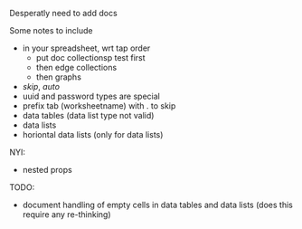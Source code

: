 Desperatly need to add docs

Some notes to include
* in your spreadsheet, wrt tap order
  - put doc collectionsp test first
  - then edge collections
  - then graphs
* _skip_, _auto_
* uuid and password types are special
* prefix tab (worksheetname) with . to skip
* data tables (data list type not valid)
* data lists
* horiontal data lists (only for data lists)

NYI:
* nested props

TODO:
* document handling of empty cells in data tables and data lists (does this require any re-thinking)
